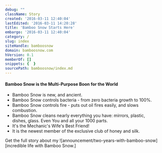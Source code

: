 ```yaml
---
debug: ""
className: Story
created: '2016-03-11 12:40:04'
lastEdited: '2016-03-11 14:20:28'
title: 'Bamboo Snow Starts Here'
embargo: '2016-03-11 12:40:04'
category: /
slug: index
siteHandle: bamboosnow
domain: bamboosnow.com
hVersion: 0.1
memberOf: []
snippets: {  }
sourcePath: bamboosnow/index.md
---
```

#### Bamboo Snow is the Multi-Purpose Boon for the World

* Bamboo Snow is new, and ancient.
* Bamboo Snow controls bacteria - from zero bacteria growth to 100%.
* Bamboo Snow controls fire - puts out oil fires easily, and slows combustion.
* Bamboo Snow cleans nearly everything you have: mirrors, plastic, dishes, glass.  Even You and all your 1000 parts.
* It's the Mechanic's Wife's Best Friend!
* It is the newest member of the exclusive club of honey and silk.


Get the full story about my ![announcement/two-years-with-bamboo-snow][incredible life with Bamboo Snow.]
